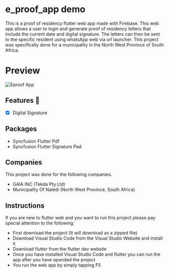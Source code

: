 # e_proof_app demo

This is a proof of residency flutter web app made with Firebase. This web app allows a user to login and generate proof of residency letters that include the current date and digital signature. The letters can then be sent to the specific resident using whatsApp web via url launcher. This project was specifically done for a municipality in the North West Province of South Africa.

# Preview

![Eproof App](https://user-images.githubusercontent.com/54590259/149536127-305adeca-0cc6-47cd-8dd0-902e0f3194db.gif)

## Features :dart:
* [x] Digital Signature

## Packages
- Syncfusion Flutter Pdf
- Syncfusion Flutter Signature Pad

## Companies

This project was done for the following companies.

- GAIA INC (Tekda Pty Ltd)
- Municipality Of Naledi (North West Province, South Africa)

## Instructions

If you are new to flutter web and you want to run this project please pay special attention to the following:

- First download the project (It will download as a zipped file)
- Download Visual Studio Code from the Visual Studio Website and install it
- Download flutter from the flutter dev website
- Once you have installed Visual Studio Code and flutter you can run the app after you have opended the project
- You run the web app by simply tapping F5
